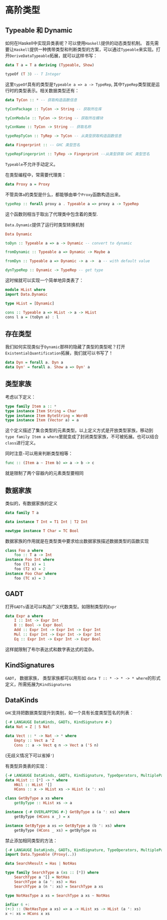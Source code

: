 # 高阶类型

## Typeable 和 Dynamic

如何在Haskell中实现异类表呢？可以使用`Haskell`提供的动态类型机制。 首先需要让`Haskell`提供一种携带类型和判断类型的方案，可以通过`Typeable`来实现。打开`DeriveDataTypeable`拓展，就可以这样书写：
```haskell
data T a = T a deriving (Typeable, Show)

typeOf (T 3) -- T Integer
```
这里`typeOf`具有的类型是`Typeable a => a -> TypeRep`, 其中`TypeRep`类型就是运行时的类型表示。相关数据类型还有：
```haskell
data TyCon :: * -- 获取构造函数信息

tyConPackage :: TyCon -> String -- 获取所在库

tyConModule :: TyCon -> String -- 获取所在模块

tyConName :: TyCon -> String -- 获取名称

typeRepTyCon :: TyRep -> TyCon -- 从类型获取构造函数信息

data Fingerprint :: -- GHC 类型签名

typeRepFingerprint :: TyRep -> Fingerprint --从类型获取 GHC 类型签名

```
`Typeable`不允许手动定义。

在类型编程中，常需要代理类：
```haskell
data Proxy a = Proxy
```
不管具体`a`的类型是什么，都能够由单个`Proxy`函数构造出来。

```haskell
typeRep :: forall proxy a . Typeable a => proxy a -> TypeRep
```

这个函数则相当于取出了代理类中包含着的类型.

`Data.Dynamic`提供了运行时类型转换机制
```haskell
Data Dynamic

toDyn :: Typeable a => a -> Dynamic -- convert to dynamic

fromDynamic :: Typeable a => Dynamic -> Maybe a

fromDyn :: Typeable a => Dynamic -> a ->  a -- with default value

dynTypeRep :: Dynamic -> TypeRep -- get type
```

这时候就可以实现一个简单地异类表了：

```haskell
module HList where 
import Data.Dynamic

type HList = [Dynamic]

cons :: Typeable a => HList -> a -> HList
cons l a = (toDyn a) : l
```

## 存在类型
我们如何实现类似于`Dynamic`那样的隐藏了类型的类型呢？打开`ExistentialQuantification`拓展，我们就可以书写了！
```haskell
data Dyn = forall a. Dyn a
data Dyn' = forall a. Show a => Dyn' a
```

## 类型家族

考虑以下定义：
```haskell
type family Item a :: *
type instance Item String = Char
type instance Item ByteString = Word8
type instance Item (Vector a) = a
```
这个定义描述了集合类型的元素类型。以上定义方式是开放类型家族，移动到`type family Item a where`里就变成了封闭类型家族，不可被拓展。也可以结合`class`进行定义。

同时注意`~`可以用来判断类型相等：
```haskell
func :: (Item a ~ Item b) => a -> b -> c
```
就是限制了两个容器内的元素类型要相同


## 数据家族
类似的，有数据家族的定义

```haskell
data family T a

data instance T Int = T1 Int | T2 Int

newtype instance T Char = TC Bool

```
数据家族的作用就是在类型类中要求给出数据家族描述数据类型的函数实现
```haskell
class Foo a where
    foo :: T a -> Int
instance Foo Int where
    foo (T1 x) = 1
    foo (T2 x) = 2
instance Foo Char where
    foo (TC x) = 3
```

## GADT
打开`GADTs`语法可以构造广义代数类型。如限制类型的`Expr`

```haskell
data Expr a where
    I :: Int -> Expr Int
    B :: Bool -> Expr Bool
    Add :: Expr Int -> Expr Int -> Expr Int
    Mul :: Expr Int -> Expr Int -> Expr Int
    Eq :: Expr Int -> Expr Int -> Expr Bool
```
这样就限制了布尔表达式和数字表达式的混杂。


## KindSignatures

`GADT`， 数据家族， 类型家族都可以用形如
`data T :: * -> * -> * where`的形式定义，所需拓展为`KindSignatures`

## DataKinds

`GHC`支持把数据类型提升到类别，如一个具有长度类型签名的列表：
```haskell
{-# LANGAUGE DataKinds, GADTs, KindSignature #-}
data Nat = Z | S Nat

data Vect :: * -> Nat -> * where
    Empty :: Vect a 'Z
    Cons :: a -> Vect q n -> Vect a ('S n)
```

(无歧义情况下可以省掉`'`)

有类型异类表的实现：
```haskell
{-# LANGAUGE DataKinds, GADTs, KindSignature, TypeOperators, MultipleParaTypeClasses, FlexibleInstances#-}
data HList :: [*] -> * where
    HNil :: HList '[]
    HCons :: x -> HList xs -> HList (x ': xs)

class GetByType a xs where
    getByType :: HList xs -> a

instance {-# OVERLAPPING #-} GetByType a (a ': xs) where
    getByType (HCons x _) = x

instance GetByType a xs => GetByType a (b ': xs) where
    getByType (HCons _ xs) = getByType xs
```

禁止添加相同类型的方法：
```haskell
{-# LANGAUGE DataKinds, GADTs, KindSignature, TypeOperators, MultipleParaTypeClasses, FlexibleInstances, ConstraintKinds#-}
import Data.Typeable (Proxy(..))

data SearchResult = Has | NotHas

type family SearchType a (xs :: [*]) where
    SearchType a '[] = NotHas
    SearchType a (a ': xs) = Has
    SearchType a (n ': xs) = SearchType a xs

type NotHasType a xs = SearchType a xs ~ NotHas

infixr 6 +:
(+:) :: (NotHasType a xs) => a -> HList xs -> HList (a ': xs)
x +: xs = HCons x xs
```

